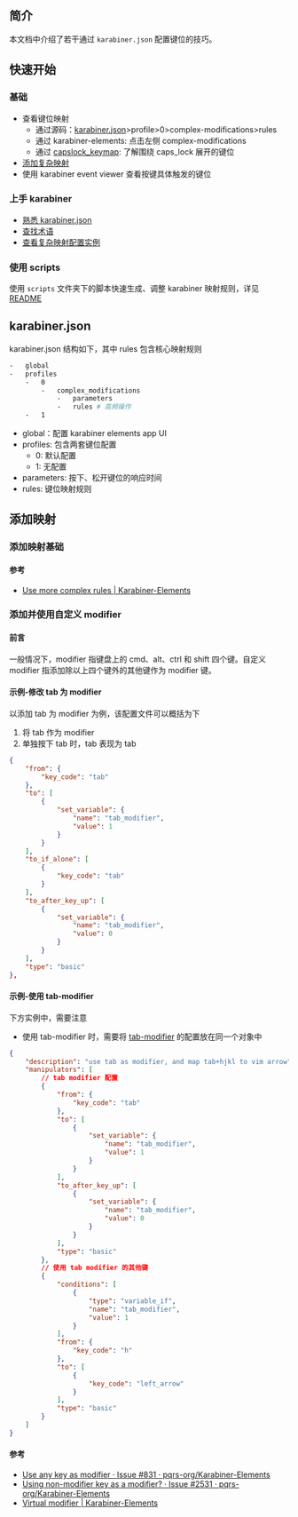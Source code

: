 ## 简介

本文档中介绍了若干通过 `karabiner.json` 配置键位的技巧。

## 快速开始

### 基础

-   查看键位映射
    -   通过源码：[karabiner.json](./karabiner.json)>profile>0>complex-modifications>rules
    -   通过 karabiner-elements: 点击左侧 complex-modifications
    -   通过 [capslock_keymap](./CapsLock-keymap.md): 了解围绕 caps_lock 展开的键位
-   [添加复杂映射](#添加映射)
-   使用 karabiner event viewer 查看按键具体触发的键位

### 上手 karabiner

-   [熟悉 karabiner.json](#karabinerjson)
-   [查找术语](https://karabiner-elements.pqrs.org/docs/json/)
-   [查看复杂映射配置实例](https://karabiner-elements.pqrs.org/docs/json/typical-complex-modifications-examples/)

### 使用 scripts

使用 `scripts` 文件夹下的脚本快速生成、调整 karabiner 映射规则，详见 [README](./scripts/README.md)

## karabiner.json

karabiner.json 结构如下，其中 rules 包含核心映射规则

```bash
-   global
-   profiles
    -   0
        -   complex_modifications
            -   parameters
            -   rules # 高频操作
    -   1
```

-   global：配置 karabiner elements app UI
-   profiles: 包含两套键位配置
    -   0: 默认配置
    -   1: 无配置
-   parameters: 按下、松开键位的响应时间
-   rules: 键位映射规则

## 添加映射

### 添加映射基础

#### 参考

-   [Use more complex rules | Karabiner-Elements](https://karabiner-elements.pqrs.org/docs/manual/configuration/configure-complex-modifications/)

### 添加并使用自定义 modifier

#### 前言

一般情况下，modifier 指键盘上的 cmd、alt、ctrl 和 shift 四个键。自定义 modifier 指添加除以上四个键外的其他键作为 modifier 键。

#### 示例-修改 tab 为 modifier

以添加 tab 为 modifier 为例，该配置文件可以概括为下

1. 将 tab 作为 modifier
2. 单独按下 tab 时，tab 表现为 tab

```json
{
    "from": {
        "key_code": "tab"
    },
    "to": [
        {
            "set_variable": {
                "name": "tab_modifier",
                "value": 1
            }
        }
    ],
    "to_if_alone": [
        {
            "key_code": "tab"
        }
    ],
    "to_after_key_up": [
        {
            "set_variable": {
                "name": "tab_modifier",
                "value": 0
            }
        }
    ],
    "type": "basic"
},
```

#### 示例-使用 tab-modifier

下方实例中，需要注意

-   使用 tab-modifier 时，需要将 [tab-modifier](#示例-修改-tab-为-modifier) 的配置放在同一个对象中

```json
{
    "description": "use tab as modifier, and map tab+hjkl to vim arrow",
    "manipulators": [
        // tab modifier 配置
        {
            "from": {
                "key_code": "tab"
            },
            "to": [
                {
                    "set_variable": {
                        "name": "tab_modifier",
                        "value": 1
                    }
                }
            ],
            "to_after_key_up": [
                {
                    "set_variable": {
                        "name": "tab_modifier",
                        "value": 0
                    }
                }
            ],
            "type": "basic"
        },
        // 使用 tab modifier 的其他键
        {
            "conditions": [
                {
                    "type": "variable_if",
                    "name": "tab_modifier",
                    "value": 1
                }
            ],
            "from": {
                "key_code": "h"
            },
            "to": [
                {
                    "key_code": "left_arrow"
                }
            ],
            "type": "basic"
        }
    ]
}
```

#### 参考

-   [Use any key as modifier · Issue #831 · pqrs-org/Karabiner-Elements](https://github.com/pqrs-org/Karabiner-Elements/issues/831)
-   [Using non-modifier key as a modifier? · Issue #2531 · pqrs-org/Karabiner-Elements](https://github.com/pqrs-org/Karabiner-Elements/issues/2531)
-   [Virtual modifier | Karabiner-Elements](https://karabiner-elements.pqrs.org/docs/json/extra/virtual-modifier/)
